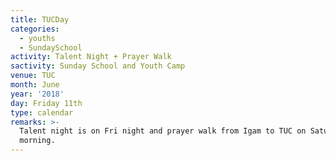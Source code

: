 ```yaml
---
title: TUCDay
categories:
  - youths
  - SundaySchool
activity: Talent Night + Prayer Walk
sactivity: Sunday School and Youth Camp
venue: TUC
month: June
year: '2018'
day: Friday 11th
type: calendar
remarks: >-
  Talent night is on Fri night and prayer walk from Igam to TUC on Saturday
  morning.
---
```

